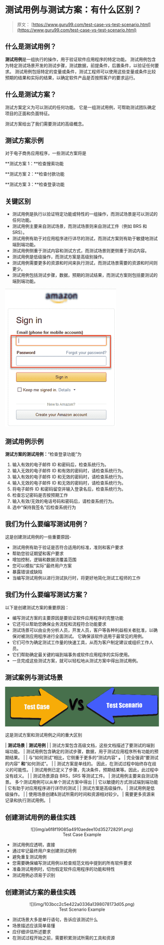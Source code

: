 # 测试用例与测试方案：有什么区别？

> 原文： [https://www.guru99.com/test-case-vs-test-scenario.html](https://www.guru99.com/test-case-vs-test-scenario.html)

## 什么是测试用例？

**测试用例**是一组执行的操作，用于验证软件应用程序的特定功能。 测试用例包含为特定测试场景开发的测试步骤，测试数据，前提条件，后置条件，以验证任何要求。 测试用例包括特定的变量或条件，测试工程师可以使用这些变量或条件比较预期的结果和实际的结果，以确定软件产品是否按照客户的要求运行。

## 什么是测试方案？

测试方案定义为可以测试的任何功能。 它是一组测试用例，可帮助测试团队确定项目的正面和负面特征。

测试方案给出了我们需要测试的高级概念。

## 测试方案示例

对于电子商务应用程序，一些测试方案将是

**测试方案 1：**检查搜索功能

**测试方案 2：**检查付款功能

**测试方案 3：**检查登录功能

## 关键区别

*   测试用例是执行以验证特定功能或特性的一组操作，而测试场景是可以测试的任何功能。
*   测试用例主要来自测试场景，而测试场景则来自测试工件（例如 BRS 和 SRS）。
*   测试用例有助于对应用程序进行详尽的测试，而测试方案则有助于敏捷地测试端到端功能。
*   测试用例侧重于测试内容和测试方式，而测试场景则更侧重于测试内容。
*   测试用例是低级操作，而测试方案是高级别操作。
*   测试用例需要更多的资源和时间来执行测试，而测试场景需要的资源和时间则更少。
*   测试用例包括测试步骤，数据，预期的测试结果，而测试方案则包括要测试的端到端功能。

![](img/6300c7140cbf224e89e422f60937fa9a.png)

## 测试用例示例

**测试方案的测试用例：**“检查登录功能”为

1.  输入有效的电子邮件 ID 和密码后，检查系统行为。
2.  输入无效的电子邮件 ID 和有效的密码时，请检查系统行为。
3.  输入有效的电子邮件 ID 和无效的密码时，请检查系统行为。
4.  输入无效的电子邮件 ID 和无效的密码时，请检查系统行为。
5.  将电子邮件 ID 和密码留空并输入登录名后，检查系统行为。
6.  检查忘记密码是否按预期工作
7.  输入有效/无效的电话号码和密码后，请检查系统行为。
8.  选中“保持我签名”后检查系统行为

## 我们为什么要编写测试用例？

这是创建测试用例的一些重要原因-

*   测试用例有助于验证是否符合适用的标准，准则和客户要求
*   帮助您验证期望和客户要求
*   增加控制，逻辑和数据流覆盖范围
*   您可以模拟“实际”最终用户方案
*   暴露错误或缺陷
*   当编写测试用例以进行测试执行时，将更好地简化测试工程师的工作

## 我们为什么要编写测试方案？

以下是创建测试方案的重要原因：

*   编写测试方案的主要原因是要验证软件应用程序的完整功能
*   它还可以帮助您确保业务流程和流程符合功能要求
*   测试场景可以由业务分析人员，开发人员，客户等各种利益相关者批准，以确保对被测应用程序进行全面测试。 它确保该软件适用于最常见的用例。
*   它们可作为确定测试工作量的快速工具，从而为客户制定建议或组织工作人员。
*   它们帮助确定最关键的端到端事务或软件应用程序的实际使用。
*   一旦完成这些测试方案，就可以轻松地从测试方案中得出测试用例。

## 测试案例与测试场景

![](img/e79f9d2b5d56288bbf16e65c43a5c530.png)

这是测试方案和测试用例之间的重大区别

| **测试场景** | **测试用例** |
| 测试方案包含高级文档，这些文档描述了要测试的端到端功能。 | 测试用例包含确定的测试步骤，数据，用于测试应用程序所有功能的预期结果。 |
| 与“如何测试”相比，它侧重于更多的“测试内容” **。** | 完全强调“要测试的内容” **和**“如何测试”。 |
| 测试方案是单线的。 因此，在测试过程中始终存在歧义的可能性。 | 测试用例已定义了步骤，先决条件，预期结果等。因此，此过程中没有歧义。 |
| 测试场景源自 BRS，SRS 等测试工件。 | 测试用例主要来自测试场景。 多个测试用例可以从单个测试方案中得出 |
| 它以敏捷的方式测试端到端功能 | 它有助于对应用程序进行详尽的测试 |
| 测试方案是高级操作。 | 测试用例是低级操作。 |
| 使用场景创建&测试所需的时间和资源相对较少。 | 需要更多资源来记录和执行测试用例。 |

## 创建测试用例的最佳实践

<figure style="margin-left: auto;margin-right: auto;">

<center>![](img/a6f8f19085a4910aedee10d352728291.png)

<figcaption style="display: table;">Test Case Example</figcaption>

</center>

</figure>

*   测试用例应透明，直接
*   通过牢记最终用户来创建测试用例
*   避免重复测试用例
*   您需要确保编写测试用例以检查规范文档中提到的所有软件要求
*   准备测试用例时，切勿假定软件应用程序的功能和特性
*   测试用例必须易于识别

## 创建测试方案的最佳实践

<figure style="margin-left: auto;margin-right: auto;">

<center>![](img/103bcc2c5e422a0336a1398078173d05.png)

<figcaption style="display: table;">Test Scenario Example</figcaption>

</center>

</figure>

*   测试场景大多是单行语句，告诉应该测试什么
*   场景描述应该简单易懂
*   应仔细评估所述要求
*   在测试过程开始之前，需要积累测试所需的工具和资源